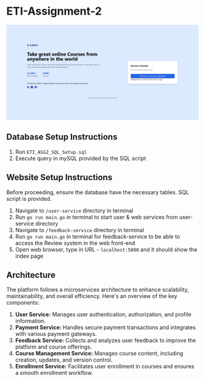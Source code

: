 # ETI-Assignment-2
![Home Page](front-end/images/Index.jpg)

## Database Setup Instructions
1. Run `ETI_ASG2_SQL_Setup.sql`
2. Execute query in mySQL provided by the SQL script

## Website Setup Instructions
Before proceeding, ensure the database have the necessary tables. SQL script is provided.
1. Navigate to `/user-service` directory in terminal
2. Run `go run main.go` in terminal to start user & web services from user-service directory
3. Navigate to `/feedback-service` directory in terminal
4. Run `go run main.go` in terminal for feedback-service to be able to access the Review system in the web front-end
5. Open web browser, type in URL - `localhost:5000` and it should show the index page

## Architecture

The platform follows a microservices architecture to enhance scalability, maintainability, and overall efficiency. Here's an overview of the key components:

1. **User Service:** Manages user authentication, authorization, and profile information.
2. **Payment Service:** Handles secure payment transactions and integrates with various payment gateways.
3. **Feedback Service:** Collects and analyzes user feedback to improve the platform and course offerings.
4. **Course Management Service:** Manages course content, including creation, updates, and version control.
5. **Enrollment Service:** Facilitates user enrollment in courses and ensures a smooth enrollment workflow.




